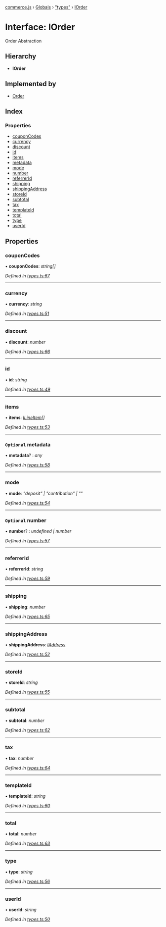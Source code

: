 [commerce.js](../README.md) › [Globals](../globals.md) › ["types"](../modules/_types_.md) › [IOrder](_types_.iorder.md)

# Interface: IOrder

Order Abstraction

## Hierarchy

* **IOrder**

## Implemented by

* [Order](../classes/_order_.order.md)

## Index

### Properties

* [couponCodes](_types_.iorder.md#couponcodes)
* [currency](_types_.iorder.md#currency)
* [discount](_types_.iorder.md#discount)
* [id](_types_.iorder.md#id)
* [items](_types_.iorder.md#items)
* [metadata](_types_.iorder.md#optional-metadata)
* [mode](_types_.iorder.md#mode)
* [number](_types_.iorder.md#optional-number)
* [referrerId](_types_.iorder.md#referrerid)
* [shipping](_types_.iorder.md#shipping)
* [shippingAddress](_types_.iorder.md#shippingaddress)
* [storeId](_types_.iorder.md#storeid)
* [subtotal](_types_.iorder.md#subtotal)
* [tax](_types_.iorder.md#tax)
* [templateId](_types_.iorder.md#templateid)
* [total](_types_.iorder.md#total)
* [type](_types_.iorder.md#type)
* [userId](_types_.iorder.md#userid)

## Properties

###  couponCodes

• **couponCodes**: *string[]*

*Defined in [types.ts:67](https://github.com/shopjs/commerce.js/blob/6dd814b/src/types.ts#L67)*

___

###  currency

• **currency**: *string*

*Defined in [types.ts:51](https://github.com/shopjs/commerce.js/blob/6dd814b/src/types.ts#L51)*

___

###  discount

• **discount**: *number*

*Defined in [types.ts:66](https://github.com/shopjs/commerce.js/blob/6dd814b/src/types.ts#L66)*

___

###  id

• **id**: *string*

*Defined in [types.ts:49](https://github.com/shopjs/commerce.js/blob/6dd814b/src/types.ts#L49)*

___

###  items

• **items**: *[ILineItem](_types_.ilineitem.md)[]*

*Defined in [types.ts:53](https://github.com/shopjs/commerce.js/blob/6dd814b/src/types.ts#L53)*

___

### `Optional` metadata

• **metadata**? : *any*

*Defined in [types.ts:58](https://github.com/shopjs/commerce.js/blob/6dd814b/src/types.ts#L58)*

___

###  mode

• **mode**: *"deposit" | "contribution" | ""*

*Defined in [types.ts:54](https://github.com/shopjs/commerce.js/blob/6dd814b/src/types.ts#L54)*

___

### `Optional` number

• **number**? : *undefined | number*

*Defined in [types.ts:57](https://github.com/shopjs/commerce.js/blob/6dd814b/src/types.ts#L57)*

___

###  referrerId

• **referrerId**: *string*

*Defined in [types.ts:59](https://github.com/shopjs/commerce.js/blob/6dd814b/src/types.ts#L59)*

___

###  shipping

• **shipping**: *number*

*Defined in [types.ts:65](https://github.com/shopjs/commerce.js/blob/6dd814b/src/types.ts#L65)*

___

###  shippingAddress

• **shippingAddress**: *[IAddress](_types_.iaddress.md)*

*Defined in [types.ts:52](https://github.com/shopjs/commerce.js/blob/6dd814b/src/types.ts#L52)*

___

###  storeId

• **storeId**: *string*

*Defined in [types.ts:55](https://github.com/shopjs/commerce.js/blob/6dd814b/src/types.ts#L55)*

___

###  subtotal

• **subtotal**: *number*

*Defined in [types.ts:62](https://github.com/shopjs/commerce.js/blob/6dd814b/src/types.ts#L62)*

___

###  tax

• **tax**: *number*

*Defined in [types.ts:64](https://github.com/shopjs/commerce.js/blob/6dd814b/src/types.ts#L64)*

___

###  templateId

• **templateId**: *string*

*Defined in [types.ts:60](https://github.com/shopjs/commerce.js/blob/6dd814b/src/types.ts#L60)*

___

###  total

• **total**: *number*

*Defined in [types.ts:63](https://github.com/shopjs/commerce.js/blob/6dd814b/src/types.ts#L63)*

___

###  type

• **type**: *string*

*Defined in [types.ts:56](https://github.com/shopjs/commerce.js/blob/6dd814b/src/types.ts#L56)*

___

###  userId

• **userId**: *string*

*Defined in [types.ts:50](https://github.com/shopjs/commerce.js/blob/6dd814b/src/types.ts#L50)*
